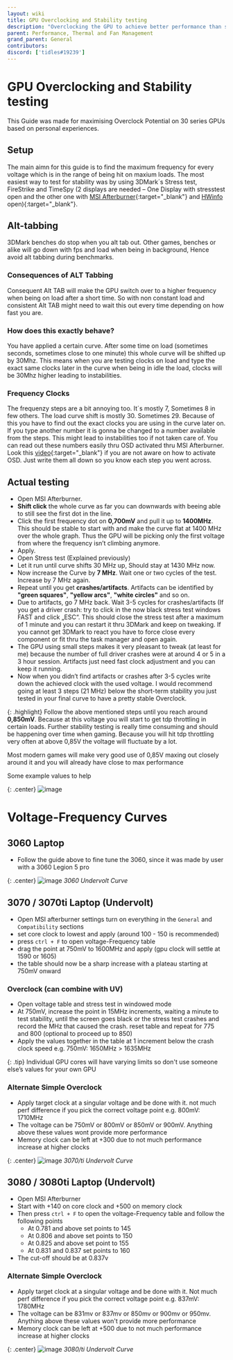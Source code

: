 ```yaml
---
layout: wiki
title: GPU Overclocking and Stability testing
description: "Overclocking the GPU to achieve better performance than stock"
parent: Performance, Thermal and Fan Management
grand_parent: General
contributors:
discord: ['tidles#19239']
---
```


# GPU Overclocking and Stability testing

This Guide was made for maximising Overclock Potential on 30 series GPUs based on personal experiences.
 
## Setup

The main aimn for this guide is to find the maximum frequency for every voltage which is in the range of being hit on maxium loads. The most easiest way to test for stability was by using 3DMark´s Stress test, FireStrike and TimeSpy (2 displays are needed – One Display with stresstest open and the other one with [MSI Afterburner](https://www.guru3d.com/files-details/msi-afterburner-beta-download.html){:target="_blank"} and [HWinfo](https://www.hwinfo.com/download/) open){:target="_blank"}.

## Alt-tabbing

3DMark benches do stop when you alt tab out. Other games, benches or alike will go down with fps and load when being in background, Hence avoid alt tabbing during benchmarks.

### Consequences of ALT Tabbing

Consequent Alt TAB will make the GPU switch over to a higher frequency when being on load after a short time. So with non constant load and consistent Alt TAB might need to wait this out every time depending on how fast you are.

### How does this exactly behave?

You have applied a certain curve. After some time on load (sometimes seconds, sometimes close to one minute) this whole curve will be shifted up by 30Mhz. This means when you are testing clocks on load and type the exact same clocks later in the curve when being in idle the load, clocks will be 30Mhz higher leading to instabilities.

### Frequency Clocks

The frequenzy steps are a bit annoying too. It´s mostly 7, Sometimes 8 in few others. The load curve shift is mostly 30. Sometimes 29. Because of this you have to find out the exact clocks you are using in the curve later on. If you type another number it is gonna be changed to a number available from the steps. This might lead to instabilities too if not taken care of. You can read out these numbers easily thru OSD activated thru MSI Afterburner. Look this [video](https://www.youtube.com/watch?v=1pHuv8Ndc2Y){:target="_blank"} if you are not aware on how to activate OSD. Just write them all down so you know each step you went across.

## Actual testing

- Open MSI Afterburner.
- **Shift click** the whole curve as far you can downwards with beeing able to still see the first dot in the line.
- Click the first frequency dot on **0,700mV** and pull it up to **1400MHz**. This should be stable to start with and make the curve flat at 1400 MHz over the whole graph. Thus the GPU will be picking only the first voltage from where the frequency isn’t climbing anymore.
- Apply.
- Open Stress test (Explained previously)
- Let it run until curve shifts 30 MHz up, Should stay at 1430 MHz now.
- Now increase the Curve by **7 MHz**. Wait one or two cycles of the test. Increase by 7 MHz again.
- Repeat until you get **crashes/artifacts**. Artifacts can be identified by **"green squares"**, **"yellow arcs"**, **"white circles"** and so on.
- Due to artifacts, go 7 MHz back. Wait 3-5 cycles for crashes/artifacts (If you get a driver crash: try to click in the now black stress test windows FAST and click „ESC“. This should close the stress test after a maximum of 1 minute and you can restart it thru 3DMark and keep on tweaking. If you cannot get 3DMark to react you have to force close every component or fit thru the task manager and open again.
- The GPU using small steps makes it very pleasant to tweak (at least for me) because the number of full driver crashes were at around 4 or 5 in a 3 hour session. Artifacts just need fast clock adjustment and you can keep it running.
- Now when you didn’t find artifacts or crashes after 3-5 cycles write down the achieved clock with the used voltage. I would recommend going at least 3 steps (21 MHz) below the short-term stability you just tested in your final curve to have a pretty stable Overclock.

{: .highlight}
Follow the above mentioned steps until you reach around **0,850mV**. Because at this voltage you will start to get tdp throttling in certain loads. Further stability testing is really time consuming and should be happening over time when gaming. Because you will hit tdp throttling very often at above 0,85V the voltage will fluctuate by a lot.

Most modern games will make very good use of 0,85V maxing out closely around it and you will already have close to max performance

Some example values to help

{: .center}
![image](https://media.discordapp.net/attachments/884779035991875615/884785769460416542/unknown.png?)

# Voltage-Frequency Curves

## 3060 Laptop

- Follow the guide above to fine tune the 3060, since it was made by user with a 3060 Legion 5 pro

{: .center}
![image](https://cdn.discordapp.com/attachments/832668125098803261/1009573060623470692/unknown.png)
*3060 Undervolt Curve*

## 3070 / 3070ti Laptop (Undervolt)

- Open MSI afterburner settings turn on everything in the ``General`` and ``Compatibility`` sections
- set core clock to lowest and apply (around 100 - 150 is recommended)
- press ``ctrl + F`` to open voltage-Frequency table
- drag the point at 750mV to 1600MHz and apply (gpu clock will settle at 1590 or 1605)
- the table should now be a sharp increase with a plateau starting at 750mV onward

### Overclock (can combine with UV)

- Open voltage table and stress test in windowed mode
- At 750mV, increase the point in 15MHz increments, waiting a minute to test stability, until the screen goes black or the stress test crashes and record the MHz that caused the crash. reset table and repeat for 775 and 800 (optional to proceed up to 850)
- Apply the values together in the table at 1 increment below the crash clock speed
e.g. 750mV: 1650MHz > 1635MHz

{: .tip}
Individual GPU cores will have varying limits so don't use someone else’s values for your own GPU

### Alternate Simple Overclock

- Apply target clock at a singular voltage and be done with it. not much perf difference if you pick the correct voltage point
e.g. 800mV: 1710MHz
- The voltage can be 750mV or 800mV or 850mV or 900mV. Anything above these values wont provide more performance
- Memory clock can be left at +300 due to not much performance increase at higher clocks

{: .center}
![image](https://cdn.discordapp.com/attachments/713356473123602484/1009798514789843034/unknown.png)
*3070/ti Undervolt Curve*

## 3080 / 3080ti Laptop (Undervolt)

- Open MSI Afterburner
- Start with +140 on core clock and +500 on memory clock
- Then press ``ctrl + F`` to open the voltage-Frequency table and follow the following points
    -  At 0.781 and above set points to 145 
    - At 0.806 and above set points to 150
    - At 0.825 and above set point to 155
    - At 0.831 and 0.837 set points to 160
- The cut-off should be at 0.837v

### Alternate Simple Overclock

- Apply target clock at a singular voltage and be done with it. Not much perf difference if you pick the correct voltage point
e.g. 837mV: 1780MHz
- The voltage can be 831mv or 837mv or 850mv or 900mv or 950mv. Anything above these values won't provide more performance
- Memory clock can be left at +500 due to not much performance increase at higher clocks

{: .center}
![image](https://cdn.discordapp.com/attachments/713356473123602484/1009800464449151006/unknown.png)
*3080/ti Undervolt Curve*


